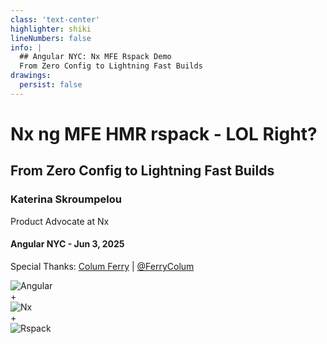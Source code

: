 ```yaml
---
class: 'text-center'
highlighter: shiki
lineNumbers: false
info: |
  ## Angular NYC: Nx MFE Rspack Demo
  From Zero Config to Lightning Fast Builds
drawings:
  persist: false
---
```


# Nx ng MFE HMR rspack - LOL Right?

## From Zero Config to Lightning Fast Builds

<div class="pt-12">
  <h3>Katerina Skroumpelou</h3>
  <p>Product Advocate at Nx</p>
</div>

<div class="pt-8">
  <h4>Angular NYC - Jun 3, 2025</h4>
  <p class="text-sm">Special Thanks: <a href="https://github.com/coly010">Colum Ferry</a> | <a href="https://twitter.com/FerryColum">@FerryColum</a></p>
</div>

<div class="pt-12 flex justify-center items-center gap-12">
  <div class="flex items-center gap-2">
    <img src="/images/angular-logo.svg" alt="Angular" class="h-16 w-16" />
  </div>
  
  <div class="text-4xl">+</div>
  
  <div class="flex items-center gap-2">
    <img src="/images/nx.png" alt="Nx" class="h-16 w-16" />
  </div>
  
  <div class="text-4xl">+</div>
  
  <div class="flex items-center gap-2">
    <img src="/images/rspack-logo.svg" alt="Rspack" class="h-16 w-16" />
  </div>
</div>